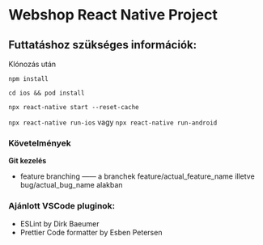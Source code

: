 # Webshop React Native Project

## Futtatáshoz szükséges információk:

Klónozás után

`npm install`

`cd ios && pod install`

`npx react-native start --reset-cache`

`npx react-native run-ios` vagy `npx react-native run-android`

### Követelmények

**Git kezelés**

- feature branching —— a branchek feature/actual_feature_name illetve bug/actual_bug_name alakban

### Ajánlott VSCode pluginok:

- ESLint by Dirk Baeumer
- Prettier Code formatter by Esben Petersen
